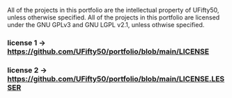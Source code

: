 All of the projects in this portfolio are the intellectual property of UFifty50, unless otherwise specified.
All of the projects in this portfolio are licensed under the GNU GPLv3 and GNU LGPL v2.1, unless othwise specified.

### license 1         ->  https://github.com/UFifty50/portfolio/blob/main/LICENSE
### license 2         ->  https://github.com/UFifty50/portfolio/blob/main/LICENSE.LESSER
